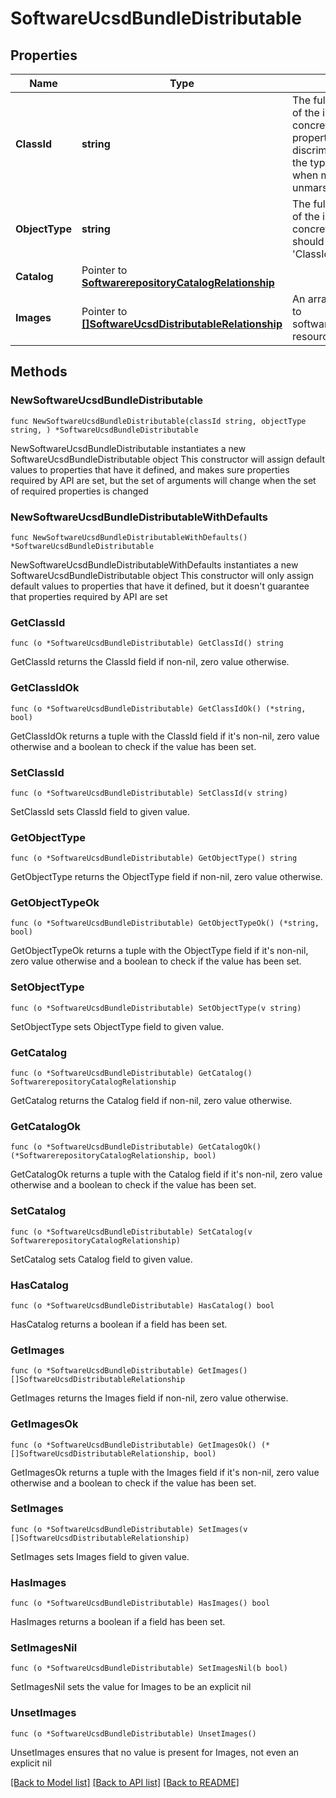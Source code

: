 # SoftwareUcsdBundleDistributable

## Properties

Name | Type | Description | Notes
------------ | ------------- | ------------- | -------------
**ClassId** | **string** | The fully-qualified name of the instantiated, concrete type. This property is used as a discriminator to identify the type of the payload when marshaling and unmarshaling data. | [default to "software.UcsdBundleDistributable"]
**ObjectType** | **string** | The fully-qualified name of the instantiated, concrete type. The value should be the same as the &#39;ClassId&#39; property. | [default to "software.UcsdBundleDistributable"]
**Catalog** | Pointer to [**SoftwarerepositoryCatalogRelationship**](softwarerepository.Catalog.Relationship.md) |  | [optional] 
**Images** | Pointer to [**[]SoftwareUcsdDistributableRelationship**](software.UcsdDistributable.Relationship.md) | An array of relationships to softwareUcsdDistributable resources. | [optional] [readonly] 

## Methods

### NewSoftwareUcsdBundleDistributable

`func NewSoftwareUcsdBundleDistributable(classId string, objectType string, ) *SoftwareUcsdBundleDistributable`

NewSoftwareUcsdBundleDistributable instantiates a new SoftwareUcsdBundleDistributable object
This constructor will assign default values to properties that have it defined,
and makes sure properties required by API are set, but the set of arguments
will change when the set of required properties is changed

### NewSoftwareUcsdBundleDistributableWithDefaults

`func NewSoftwareUcsdBundleDistributableWithDefaults() *SoftwareUcsdBundleDistributable`

NewSoftwareUcsdBundleDistributableWithDefaults instantiates a new SoftwareUcsdBundleDistributable object
This constructor will only assign default values to properties that have it defined,
but it doesn't guarantee that properties required by API are set

### GetClassId

`func (o *SoftwareUcsdBundleDistributable) GetClassId() string`

GetClassId returns the ClassId field if non-nil, zero value otherwise.

### GetClassIdOk

`func (o *SoftwareUcsdBundleDistributable) GetClassIdOk() (*string, bool)`

GetClassIdOk returns a tuple with the ClassId field if it's non-nil, zero value otherwise
and a boolean to check if the value has been set.

### SetClassId

`func (o *SoftwareUcsdBundleDistributable) SetClassId(v string)`

SetClassId sets ClassId field to given value.


### GetObjectType

`func (o *SoftwareUcsdBundleDistributable) GetObjectType() string`

GetObjectType returns the ObjectType field if non-nil, zero value otherwise.

### GetObjectTypeOk

`func (o *SoftwareUcsdBundleDistributable) GetObjectTypeOk() (*string, bool)`

GetObjectTypeOk returns a tuple with the ObjectType field if it's non-nil, zero value otherwise
and a boolean to check if the value has been set.

### SetObjectType

`func (o *SoftwareUcsdBundleDistributable) SetObjectType(v string)`

SetObjectType sets ObjectType field to given value.


### GetCatalog

`func (o *SoftwareUcsdBundleDistributable) GetCatalog() SoftwarerepositoryCatalogRelationship`

GetCatalog returns the Catalog field if non-nil, zero value otherwise.

### GetCatalogOk

`func (o *SoftwareUcsdBundleDistributable) GetCatalogOk() (*SoftwarerepositoryCatalogRelationship, bool)`

GetCatalogOk returns a tuple with the Catalog field if it's non-nil, zero value otherwise
and a boolean to check if the value has been set.

### SetCatalog

`func (o *SoftwareUcsdBundleDistributable) SetCatalog(v SoftwarerepositoryCatalogRelationship)`

SetCatalog sets Catalog field to given value.

### HasCatalog

`func (o *SoftwareUcsdBundleDistributable) HasCatalog() bool`

HasCatalog returns a boolean if a field has been set.

### GetImages

`func (o *SoftwareUcsdBundleDistributable) GetImages() []SoftwareUcsdDistributableRelationship`

GetImages returns the Images field if non-nil, zero value otherwise.

### GetImagesOk

`func (o *SoftwareUcsdBundleDistributable) GetImagesOk() (*[]SoftwareUcsdDistributableRelationship, bool)`

GetImagesOk returns a tuple with the Images field if it's non-nil, zero value otherwise
and a boolean to check if the value has been set.

### SetImages

`func (o *SoftwareUcsdBundleDistributable) SetImages(v []SoftwareUcsdDistributableRelationship)`

SetImages sets Images field to given value.

### HasImages

`func (o *SoftwareUcsdBundleDistributable) HasImages() bool`

HasImages returns a boolean if a field has been set.

### SetImagesNil

`func (o *SoftwareUcsdBundleDistributable) SetImagesNil(b bool)`

 SetImagesNil sets the value for Images to be an explicit nil

### UnsetImages
`func (o *SoftwareUcsdBundleDistributable) UnsetImages()`

UnsetImages ensures that no value is present for Images, not even an explicit nil

[[Back to Model list]](../README.md#documentation-for-models) [[Back to API list]](../README.md#documentation-for-api-endpoints) [[Back to README]](../README.md)


